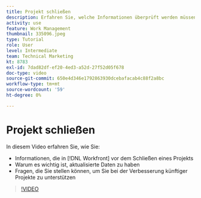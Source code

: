 ```yaml
---
title: Projekt schließen
description: Erfahren Sie, welche Informationen überprüft werden müssen und warum es wichtig ist, Daten in einem Projekt zu aktualisieren, bevor Sie es schließen in [!DNL  Workfront].
activity: use
feature: Work Management
thumbnail: 335096.jpeg
type: Tutorial
role: User
level: Intermediate
team: Technical Marketing
kt: 8783
exl-id: 7dad82df-ef20-4ed3-a52d-27f52d05f678
doc-type: video
source-git-commit: 650e4d346e1792863930dcebafacab4c88f2a8bc
workflow-type: tm+mt
source-wordcount: '59'
ht-degree: 0%

---
```


# Projekt schließen

In diesem Video erfahren Sie, wie Sie:

* Informationen, die in [!DNL Workfront] vor dem Schließen eines Projekts
* Warum es wichtig ist, aktualisierte Daten zu haben
* Fragen, die Sie stellen können, um Sie bei der Verbesserung künftiger Projekte zu unterstützen

>[!VIDEO](https://video.tv.adobe.com/v/335096/?quality=12&learn=on)

<!---
learn more urls:
Update task status
Issue statuses
--->
